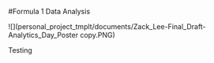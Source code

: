 #Formula 1 Data Analysis

![](personal_project_tmplt/documents/Zack_Lee-Final_Draft-Analytics_Day_Poster copy.PNG)

Testing
 
 